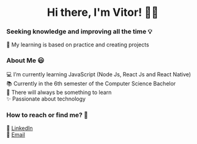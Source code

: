 
<h1 align="center">Hi there, I'm Vitor! 👋🏽</h1>

<h3>Seeking knowledge and improving all the time 💡</h3>
<p>📖 My learning is based on practice and creating projects</p>

<h3>About Me 😃</h3>
💻 I’m currently learning JavaScript (Node Js, React Js and React Native)<br>
📚 Currently in the 6th semester of the Computer Science Bachelor<br>
🧠 There will always be something to learn<br>
✨ Passionate about technology

<h3>How to reach or find me? 💬</h3>
💼 <a href="https://www.linkedin.com/in/vitor-andre-batista-silva/" rel="nofollow">LinkedIn</a><br>
📧 <a href="mailto:vitorabsilva10@gmail.com">Email</a>
